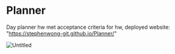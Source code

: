 # Planner
Day planner hw
met acceptance criteria for hw, 
deployed website: "https://stephenwong-git.github.io/Planner/"

![Untitled](https://user-images.githubusercontent.com/83122828/125342483-f98b9600-e322-11eb-9d0e-8be3ec1fc2ce.png)

